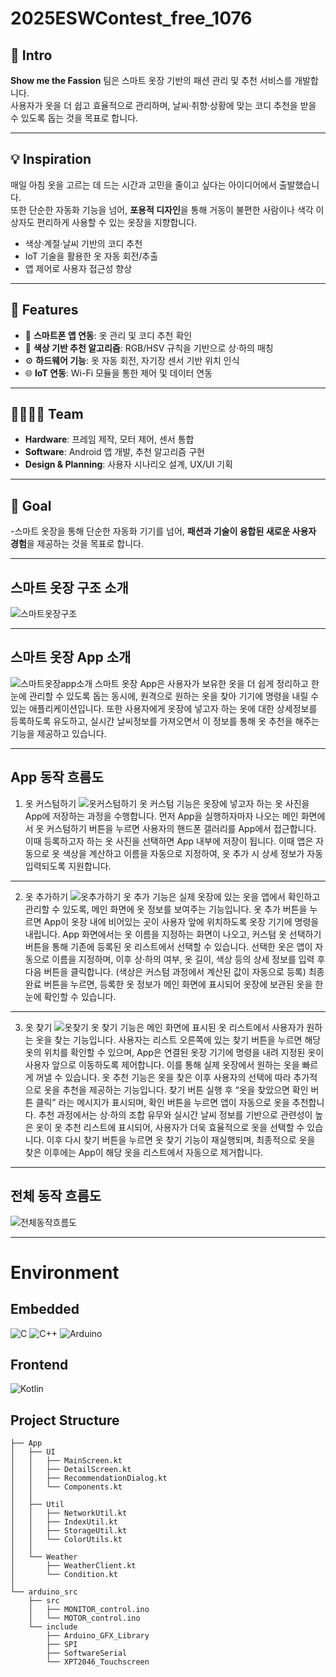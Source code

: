 # 2025ESWContest_free_1076

## 👕 Intro
**Show me the Fassion** 팀은 스마트 옷장 기반의 패션 관리 및 추천 서비스를 개발합니다.  
사용자가 옷을 더 쉽고 효율적으로 관리하며, 날씨·취향·상황에 맞는 코디 추천을 받을 수 있도록 돕는 것을 목표로 합니다.

---

## 💡 Inspiration
매일 아침 옷을 고르는 데 드는 시간과 고민을 줄이고 싶다는 아이디어에서 출발했습니다.  
또한 단순한 자동화 기능을 넘어, **포용적 디자인**을 통해 거동이 불편한 사람이나 색각 이상자도 편리하게 사용할 수 있는 옷장을 지향합니다.  

- 색상·계절·날씨 기반의 코디 추천
- IoT 기술을 활용한 옷 자동 회전/추출
- 앱 제어로 사용자 접근성 향상

---

## 🔧 Features
- 📱 **스마트폰 앱 연동**: 옷 관리 및 코디 추천 확인
- 🎨 **색상 기반 추천 알고리즘**: RGB/HSV 규칙을 기반으로 상·하의 매칭
- ⚙️ **하드웨어 기능**: 옷 자동 회전, 자기장 센서 기반 위치 인식
- 🌐 **IoT 연동**: Wi-Fi 모듈을 통한 제어 및 데이터 연동

---

## 👨‍👩‍👧‍👦 Team
- **Hardware**: 프레임 제작, 모터 제어, 센서 통합
- **Software**: Android 앱 개발, 추천 알고리즘 구현
- **Design & Planning**: 사용자 시나리오 설계, UX/UI 기획

---

## 🚀 Goal
-스마트 옷장을 통해 단순한 자동화 기기를 넘어, **패션과 기술이 융합된 새로운 사용자 경험**을 제공하는 것을 목표로 합니다.

---

## 스마트 옷장 구조 소개
![스마트옷장구조](https://raw.githubusercontent.com/garden0507/2025ESWContest_free_1076/main/images/스마트옷장구조.png)


---

## 스마트 옷장 App 소개
![스마트옷장app소개](https://raw.githubusercontent.com/garden0507/2025ESWContest_free_1076/main/images/스마트옷장app소개.png)
스마트 옷장 App은 사용자가 보유한 옷을 더 쉽게 정리하고 한눈에 관리할 수 있도록 돕는 동시에, 원격으로 원하는 옷을 찾아 기기에 명령을 내릴 수 있는 애플리케이션입니다. 
또한 사용자에게 옷장에 넣고자 하는 옷에 대한 상세정보를 등록하도록 유도하고, 실시간 날씨정보를 가져오면서 이 정보를 통해 옷 추천을 해주는 기능을 제공하고 있습니다.

---




## App 동작 흐름도
1. 옷 커스텀하기
![옷커스텀하기](https://raw.githubusercontent.com/garden0507/2025ESWContest_free_1076/main/images/옷커스텀하기.png)
옷 커스텀 기능은 옷장에 넣고자 하는 옷 사진을 App에 저장하는 과정을 수행합니다. 먼저 App을 실행하자마자 나오는 메인 화면에서 옷 커스텀하기 버튼을 누르면 사용자의 핸드폰 갤러리를 App에서 접근합니다. 이때 등록하고자 하는 옷 사진을 선택하면 App 내부에 저장이 됩니다. 이때 앱은 자동으로 옷 색상을 계산하고 이름을 자동으로 지정하여, 옷 추가 시 상세 정보가 자동 입력되도록 지원합니다.

---
2. 옷 추가하기
![옷추가하기](https://raw.githubusercontent.com/garden0507/2025ESWContest_free_1076/main/images/옷추가하기.png)
옷 추가 기능은 실제 옷장에 있는 옷을 앱에서 확인하고 관리할 수 있도록, 메인 화면에 옷 정보를 보여주는 기능입니다. 옷 추가 버튼을 누르면 App이 옷장 내에 비어있는 곳이 사용자 앞에 위치하도록 옷장 기기에 명령을 내립니다. App 화면에서는 옷 이름을 지정하는 화면이 나오고, 커스텀 옷 선택하기 버튼을 통해 기존에 등록된 옷 리스트에서 선택할 수 있습니다. 선택한 옷은 앱이 자동으로 이름을 지정하며, 이후 상·하의 여부, 옷 길이, 색상 등의 상세 정보를 입력 후 다음 버튼을 클릭합니다. (색상은 커스텀 과정에서 계산된 값이 자동으로 등록) 최종 완료 버튼을 누르면, 등록한 옷 정보가 메인 화면에 표시되어 옷장에 보관된 옷을 한눈에 확인할 수 있습니다.
---
3. 옷 찾기
![옷찾기](https://raw.githubusercontent.com/garden0507/2025ESWContest_free_1076/main/images/옷찾기.png)
옷 찾기 기능은 메인 화면에 표시된 옷 리스트에서 사용자가 원하는 옷을 찾는 기능입니다. 사용자는 리스트 오른쪽에 있는 찾기 버튼을 누르면 해당 옷의 위치를 확인할 수 있으며, App은 연결된 옷장 기기에 명령을 내려 지정된 옷이 사용자 앞으로 이동하도록 제어합니다. 이를 통해 실제 옷장에서 원하는 옷을 빠르게 꺼낼 수 있습니다.
옷 추천 기능은 옷을 찾은 이후 사용자의 선택에 따라 추가적으로 옷을 추천을 제공하는 기능입니다. 찾기 버튼 실행 후 “옷을 찾았으면 확인 버튼 클릭” 라는 메시지가 표시되며, 확인 버튼을 누르면 앱이 자동으로 옷을 추천합니다. 추천 과정에서는 상·하의 조합 유무와 실시간 날씨 정보를 기반으로 관련성이 높은 옷이 옷 추천 리스트에 표시되어, 사용자가 더욱 효율적으로 옷을 선택할 수 있습니다.
이후 다시 찾기 버튼을 누르면 옷 찾기 기능이 재실행되며, 최종적으로 옷을 찾은 이후에는 App이 해당 옷을 리스트에서 자동으로 제거합니다.
---

## 전체 동작 흐름도
![전체동작흐름도](https://raw.githubusercontent.com/garden0507/2025ESWContest_free_1076/main/images/전체동작흐름도.png)

---
# Environment

## Embedded
![C](https://img.shields.io/badge/C-A8B9CC?logo=c&logoColor=white)
![C++](https://img.shields.io/badge/C%2B%2B-00599C?logo=cplusplus&logoColor=white)
![Arduino](https://img.shields.io/badge/Arduino-00979D?logo=arduino&logoColor=white)

## Frontend
![Kotlin](https://img.shields.io/badge/Kotlin-7F52FF?logo=kotlin&logoColor=white)


## Project Structure
```
├── App
│   ├── UI
│   │   ├── MainScreen.kt
│   │   ├── DetailScreen.kt
│   │   ├── RecommendationDialog.kt
│   │   └── Components.kt
│   │
│   ├── Util
│   │   ├── NetworkUtil.kt
│   │   ├── IndexUtil.kt
│   │   ├── StorageUtil.kt
│   │   └── ColorUtils.kt
│   │
│   └── Weather
│       ├── WeatherClient.kt
│       └── Condition.kt
│
└── arduino_src
    ├── src
    │   ├── MONITOR_control.ino
    │   └── MOTOR_control.ino
    └── include
        ├── Arduino_GFX_Library
        ├── SPI
        ├── SoftwareSerial
        └── XPT2046_Touchscreen
```

